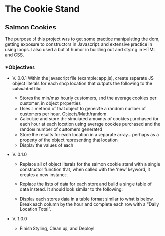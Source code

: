 # The Cookie Stand

## Salmon Cookies

The purpose of this project was to get some practice manipulating the dom, getting exposure to constructors in Javascript, and extensive practice in using loops.
I also used a but of humor in building out and styling in HTML and CSS.

### *Objectives

- V. 0.0.1
    Within the javascript file (example: app.js), create separate JS object literals for each shop location that outputs the following to the sales.html file:

  - Stores the min/max hourly customers, and the average cookies per customer, in object properties
  - Uses a method of that object to generate a random number of customers per hour. Objects/Math/random
  - Calculate and store the simulated amounts of cookies purchased for each hour at each location using average cookies purchased and the random number of customers generated
  - Store the results for each location in a separate array… perhaps as a property of the object representing that location
  - Display the values of each

- V. 0.1.0
  - Replace all of object literals for the salmon cookie stand with a single constructor function that, when called with the ‘new’ keyword, it creates a new instance.

  - Replace the lists of data for each store and build a single table of data instead. It should look similar to the following:

  - Display each stores data in a table format similar to what is below. Break each column by the hour and complete each row with a “Daily Location Total”.

- V. 1.0.0
  - Finish Styling, Clean up, and Deploy!
